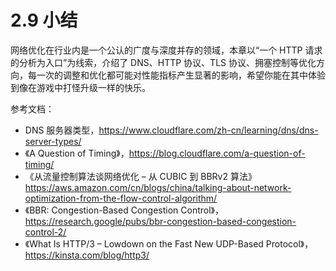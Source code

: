 # 2.9 小结


网络优化在行业内是一个公认的广度与深度并存的领域，本章以“一个 HTTP 请求的分析为入口”为线索，介绍了 DNS、HTTP 协议、TLS 协议、拥塞控制等优化方向，每一次的调整和优化都可能对性能指标产生显著的影响，希望你能在其中体验到像在游戏中打怪升级一样的快乐。


参考文档：
- DNS 服务器类型，https://www.cloudflare.com/zh-cn/learning/dns/dns-server-types/
- 《A Question of Timing》，https://blog.cloudflare.com/a-question-of-timing/
- 《从流量控制算法谈网络优化 – 从 CUBIC 到 BBRv2 算法》https://aws.amazon.com/cn/blogs/china/talking-about-network-optimization-from-the-flow-control-algorithm/
- 《BBR: Congestion-Based Congestion Control》，https://research.google/pubs/bbr-congestion-based-congestion-control-2/
- 《What Is HTTP/3 – Lowdown on the Fast New UDP-Based Protocol》，https://kinsta.com/blog/http3/